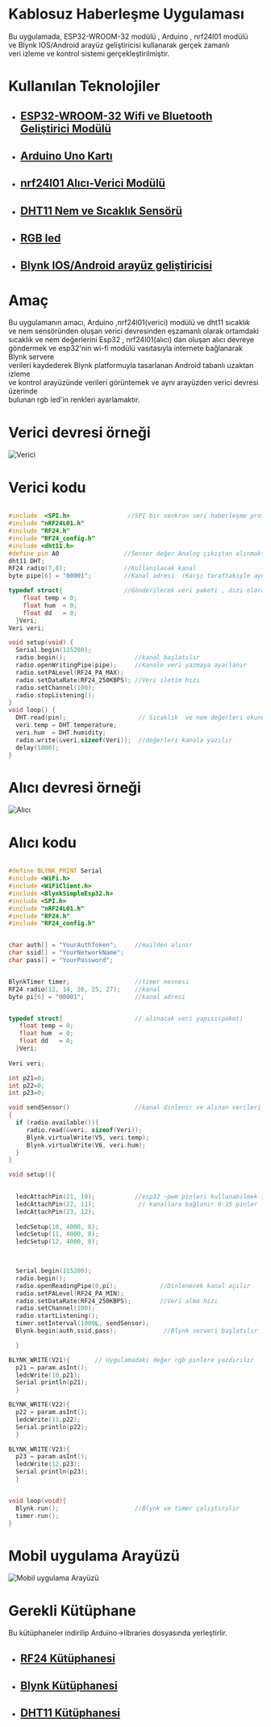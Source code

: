 <h1>Kablosuz Haberleşme Uygulaması</h1>
<p>
Bu uygulamada, ESP32-WROOM-32 modülü , Arduino , nrf24l01 modülü <br>
ve Blynk IOS/Android arayüz geliştiricisi kullanarak gerçek zamanlı<br>
veri izleme ve kontrol sistemi gerçekleştirilmiştir.
</p>
<h1> Kullanılan Teknolojiler</h1>

<ul>
<li>
<h2><a href="https://www.espressif.com/sites/default/files/documentation/esp32-wroom-32_datasheet_en.pdf">ESP32-WROOM-32 Wifi ve Bluetooth Geliştirici Modülü</a></h2>
</li>
<li><h2><a href="https://maker.robotistan.com/arduino-projeleri-egitimi/">Arduino Uno Kartı</a></h2></li>
<li><h2><a href="https://gelecegiyazanlar.turkcell.com.tr/konu/arduino/egitim/arduino-401/arduino-ile-kablosuz-haberlesme">nrf24l01 Alıcı-Verici Modülü</a></h2></li>
<li><h2><a href="https://www.robotistan.com/dht11-isi-ve-nem-sensoru-kart">DHT11 Nem ve Sıcaklık Sensörü</a></h2></li>
<li><h2><a href="http://www.esp32learning.com/code/esp32-and-rgb-led-example.php">RGB led</a></h2></li>
<li><h2><a href="https://docs.blynk.cc/">Blynk IOS/Android arayüz geliştiricisi</a></h2></li>
</ul>
<h1>Amaç</h1>
<p>Bu uygulamanın amacı, Arduino ,nrf24l01(verici) modülü ve dht11 sıcaklık <br>
ve nem sensöründen oluşan verici devresinden eşzamanlı  olarak  ortamdaki <br>
sıcaklık ve nem değerlerini Esp32 , nrf24l01(alıcı) dan oluşan alıcı devreye<br>
göndermek ve esp32'nin wi-fi modülü vasıtasıyla internete bağlanarak Blynk servere<br>
verileri kaydederek Blynk platformuyla tasarlanan Android tabanlı uzaktan izleme <br>
ve kontrol  arayüzünde verileri görüntemek ve aynı arayüzden verici devresi üzerinde<br>
bulunan rgb led'in renkleri ayarlamaktır.</p>
<h1>Verici devresi örneği</h1>
<img src="/goruntu_video/verici.png" alt="Verici" title="Verici">
<h1>Verici kodu</h1>

```cpp

#include  <SPI.h>                //SPI bir senkron seri haberleşme protokolüdür 
#include "nRF24L01.h"
#include "RF24.h"
#include "RF24_config.h"
#include <dht11.h>                   
#define pin A0                  //Sensor değer Analog çıkıştan alınmaktadır
dht11 DHT;
RF24 radio(7,8);                //Kullanılacak kanal 
byte pipe[6] = "00001";         //Kanal adresi  (Karşı taraftakiyle aynı olmalıdır(!))

typedef struct{                 //Gönderilecek veri paketi , dizi olarak da gönderilebilir
    float temp = 0; 
    float hum  = 0;
    float dd   = 0;
  }Veri;
Veri veri;

void setup(void) {
  Serial.begin(115200);                  
  radio.begin();                   //kanal başlatılır
  radio.openWritingPipe(pipe);     //Kanale veri yazmaya ayarlanır   
  radio.setPALevel(RF24_PA_MAX);
  radio.setDataRate(RF24_250KBPS); //Veri iletim hızı
  radio.setChannel(100);          
  radio.stopListening();
}
void loop() {
  DHT.read(pin);                    // Sıcaklık  ve nem değerleri okunur
  veri.temp = DHT.temperature;
  veri.hum  = DHT.humidity; 
  radio.write(&veri,sizeof(Veri));  //değerleri kanala yazılır 
  delay(1000);
}

```

<h1>Alıcı devresi örneği</h1>
<img src="/goruntu_video/alici.png" alt="Alıcı" title="Alıcı">

<h1>Alıcı kodu</h1>

```cpp

#define BLYNK_PRINT Serial
#include <WiFi.h>
#include <WiFiClient.h>
#include <BlynkSimpleEsp32.h>
#include <SPI.h>
#include "nRF24L01.h"
#include "RF24.h"
#include "RF24_config.h"


char auth[] = "YourAuthToken";     //mailden alınır
char ssid[] = "YourNetworkName";   
char pass[] = "YourPassword";


BlynkTimer timer;                  //timer nesnesi
RF24 radio(12, 14, 26, 25, 27);    //kanal
byte pi[6] = "00001";              //kanal adresi


typedef struct{                    // alınacak veri yapısı(paket)
   float temp = 0;
   float hum  = 0;  
   float dd   = 0;
  }Veri;
    
Veri veri;

int p21=0;
int p22=0;
int p23=0; 

void sendSensor()                  //kanal dinlenir ve alınan verileri Blynk serverine gönderilir
{   
  if (radio.available()){   
     radio.read(&veri, sizeof(Veri));
     Blynk.virtualWrite(V5, veri.temp);
     Blynk.virtualWrite(V6, veri.hum);
  }
}

void setup(){

  
  ledcAttachPin(21, 10);           //esp32 ~pwm pinleri kullanabilmek için GPIO pinleri
  ledcAttachPin(22, 11);            // kanallara bağlanır 0-15 pinler
  ledcAttachPin(23, 12);
  
  ledcSetup(10, 4000, 8);            
  ledcSetup(11, 4000, 8);
  ledcSetup(12, 4000, 8);


  
  Serial.begin(115200);
  radio.begin();                            
  radio.openReadingPipe(0,pi);            //Dinlenecek kanal açılır
  radio.setPALevel(RF24_PA_MIN);
  radio.setDataRate(RF24_250KBPS);        //Veri alma hızı 
  radio.setChannel(100);                   
  radio.startListening();
  timer.setInterval(1000L, sendSensor);
  Blynk.begin(auth,ssid,pass);             //Blynk serveri başlatılır

  }

BLYNK_WRITE(V21){       // Uygulamadaki değer rgb pinlere yazdırılır
  p21 = param.asInt();
  ledcWrite(10,p21); 
  Serial.println(p21);
  }

BLYNK_WRITE(V22){
  p22 = param.asInt();
  ledcWrite(11,p22);
  Serial.println(p22);
  }

BLYNK_WRITE(V23){
  p23 = param.asInt();
  ledcWrite(12,p23);
  Serial.println(p23);
  }


void loop(void){
  Blynk.run();                     //Blynk ve timer çalıştırılır
  timer.run();
}

```
<h1>Mobil uygulama Arayüzü</h1>
<img src="/goruntu_video/blynk.jpeg" alt="Mobil uygulama Arayüzü" title="Mobil uygulama Arayüzü">
<h1>Gerekli Kütüphane</h1>
Bu kütüphaneler indirilip Arduino->libraries dosyasında yerleştirlir.
<ul><li><h2> <a href="https://github.com/nhatuan84/RF24">RF24  Kütüphanesi</a></h2></li>
<li><h2><a href="https://github.com/blynkkk/blynk-library">Blynk  Kütüphanesi</a></h2></li>
<li><h2><a href="https://github.com/adidax/dht11">DHT11 Kütüphanesi</a></h2></li>
</ul>

